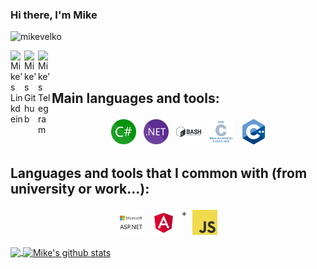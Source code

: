 ### Hi there, I'm Mike
<p align="left"> <img src="https://komarev.com/ghpvc/?username=mikevelko&label=Views&color=blue&style=plastic" alt="mikevelko" /> </p>

<a href="https://linkedin.com/in/mikhail-velko">
  <img align="left" alt="Mike's Linkdein" width="22px" src="https://cdn.jsdelivr.net/npm/simple-icons@v3/icons/linkedin.svg" />
</a>
<a href="https://github.com/mikevelko">
  <img align="left" alt="Mike's Github" width="22px" src="https://cdn.jsdelivr.net/npm/simple-icons@v3/icons/github.svg" />
</a>
<a href="https://t.me/mikepes">
  <img align="left" alt="Mike's Telegram" width="22px" src="https://cdn.jsdelivr.net/npm/simple-icons@v3/icons/telegram.svg" />
</a>

<br/>
<br/>


## Main languages and tools:
<p align="center">
<img src="https://raw.githubusercontent.com/github/explore/80688e429a7d4ef2fca1e82350fe8e3517d3494d/topics/csharp/csharp.png" alt="C#" height="40" style="vertical-align:top; margin:4px">
<img src="https://raw.githubusercontent.com/github/explore/80688e429a7d4ef2fca1e82350fe8e3517d3494d/topics/dotnet/dotnet.png" alt="dotnet" height="40" style="vertical-align:top; margin:4px">
<img src="https://raw.githubusercontent.com/github/explore/80688e429a7d4ef2fca1e82350fe8e3517d3494d/topics/bash/bash.png" alt="bash" height="40" style="vertical-align:top; margin:4px">
<img src="https://raw.githubusercontent.com/github/explore/80688e429a7d4ef2fca1e82350fe8e3517d3494d/topics/c/c.png" alt="c" height="40" style="vertical-align:top; margin:4px">
<img src="https://raw.githubusercontent.com/github/explore/80688e429a7d4ef2fca1e82350fe8e3517d3494d/topics/cpp/cpp.png" alt="cpp" height="40" style="vertical-align:top; margin:4px">
</p>

## Languages and tools that I common with (from university or work...):
<p align="center">
<img src="https://raw.githubusercontent.com/github/explore/80688e429a7d4ef2fca1e82350fe8e3517d3494d/topics/aspnet/aspnet.png" alt="ASP .NET" height="40" style="vertical-align:top; margin:4px">
<img src="https://raw.githubusercontent.com/github/explore/80688e429a7d4ef2fca1e82350fe8e3517d3494d/topics/angular/angular.png" alt="angular" height="40" style="vertical-align:top; margin:4px">
+
<img src="https://raw.githubusercontent.com/github/explore/80688e429a7d4ef2fca1e82350fe8e3517d3494d/topics/javascript/javascript.png" alt="javascript" height="40" style="vertical-align:top; margin:4px">
</p>


<a href="https://github.com/mikevelko">
  <img align="center" src="https://github-readme-stats.vercel.app/api/top-langs/?username=mikevelko&theme=vue-dark&hide_langs_below=1" />
</a>

<a href="https://github.com/mikevelko">
 <img align="center" src="https://github-readme-stats.vercel.app/api?username=mikevelko&show_icons=true&theme=vue-dark&line_height=27" alt="Mike's github stats"/>
</a>